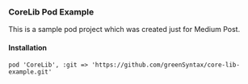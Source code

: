 ### CoreLib Pod Example
This is a sample pod project which was created just for Medium Post.

#### Installation
```
pod 'CoreLib', :git => 'https://github.com/greenSyntax/core-lib-example.git'
```
